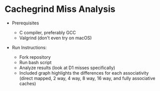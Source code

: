 # Cachegrind Miss Analysis
* Prerequisites
  * C compiler, preferably GCC
  * Valgrind (don't even try on macOS)

* Run Instructions:
  * Fork repository
  * Run bash script 
  * Analyze results (look at D1 misses specifically)
  * Included graph highlights the differences for each associativity (direct mapped, 2 way, 4 way, 8 way, 16 way, and fully associative caches)
